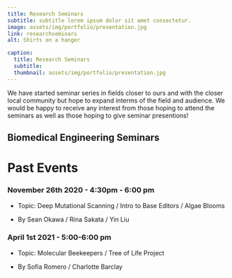 ```yaml
---
title: Research Seminars
subtitle: subtitle lorem ipsum dolor sit amet consectetur.
image: assets/img/portfolio/presentation.jpg
link: researchseminars
alt: Shirts on a hanger

caption:
  title: Research Seminars
  subtitle: 
  thumbnail: assets/img/portfolio/presentation.jpg
---
```


We have started seminar series in fields closer to ours and with the closer local community but hope to expand interms of the field and audience.
We would be happy to receive any interest from those hoping to attend the seminars as well as those hoping to give seminar presentions!

## Biomedical Engineering Seminars

# Past Events

### November 26th 2020 - 4:30pm - 6:00 pm

- Topic: Deep Mutational Scanning / Intro to Base Editors / Algae Blooms

- By Sean Okawa / Rina Sakata / Yin Liu

### April 1st 2021 - 5:00-6:00 pm

- Topic: Molecular Beekeepers / Tree of Life Project

- By Sofia Romero / Charlotte Barclay
